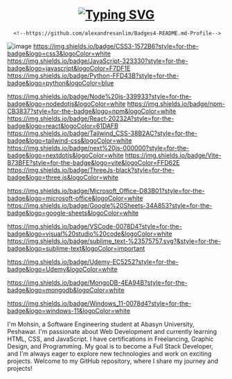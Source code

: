 <!-- Typing SVG-->
<h1 align='center'>
  <a href="https://git.io/typing-svg">
    <img src="https://readme-typing-svg.demolab.com/?lines=Software+Engineer+Mohsin&center=true&color=FFFF00&vCenter=true&width=500&height=50&size=30&pause=1000&font=Fira+Code&repeat=false&effect=neon" alt="Typing SVG">
  </a>
</h1>


<!-- Badges-->
      <!--https://github.com/alexandresanlim/Badges4-README.md-Profile-->
<!-- FrontEnd Badges-->
![image]({[BadgeURLHere](https://img.shields.io/badge/HTML5-E34F26?style=for-the-badge&logo=html5&logoColor=white)})
https://img.shields.io/badge/CSS3-1572B6?style=for-the-badge&logo=css3&logoColor=white
https://img.shields.io/badge/JavaScript-323330?style=for-the-badge&logo=javascript&logoColor=F7DF1E
https://img.shields.io/badge/Python-FFD43B?style=for-the-badge&logo=python&logoColor=blue
<!-- Libraries Badges-->
https://img.shields.io/badge/Node%20js-339933?style=for-the-badge&logo=nodedotjs&logoColor=white
https://img.shields.io/badge/npm-CB3837?style=for-the-badge&logo=npm&logoColor=white
https://img.shields.io/badge/React-20232A?style=for-the-badge&logo=react&logoColor=61DAFB
https://img.shields.io/badge/Tailwind_CSS-38B2AC?style=for-the-badge&logo=tailwind-css&logoColor=white
https://img.shields.io/badge/next%20js-000000?style=for-the-badge&logo=nextdotjs&logoColor=white
https://img.shields.io/badge/Vite-B73BFE?style=for-the-badge&logo=vite&logoColor=FFD62E
https://img.shields.io/badge/ThreeJs-black?style=for-the-badge&logo=three.js&logoColor=white
<!-- Office Badges-->
https://img.shields.io/badge/Microsoft_Office-D83B01?style=for-the-badge&logo=microsoft-office&logoColor=white
https://img.shields.io/badge/Google%20Sheets-34A853?style=for-the-badge&logo=google-sheets&logoColor=white
<!-- Backend Badges-->
<!-- UX/UI Badges-->
<!-- IDE's Badges-->
https://img.shields.io/badge/VSCode-0078D4?style=for-the-badge&logo=visual%20studio%20code&logoColor=white
https://img.shields.io/badge/sublime_text-%23575757.svg?&style=for-the-badge&logo=sublime-text&logoColor=important
<!-- Education Badges-->
https://img.shields.io/badge/Udemy-EC5252?style=for-the-badge&logo=Udemy&logoColor=white
<!--  DB Badges-->
https://img.shields.io/badge/MongoDB-4EA94B?style=for-the-badge&logo=mongodb&logoColor=white
<!--  OS Badges-->
https://img.shields.io/badge/Windows_11-0078d4?style=for-the-badge&logo=windows-11&logoColor=white

I'm Mohsin, a Software Engineering student at Abasyn University, Peshawar. I'm passionate about Web Development and currently learning HTML, CSS, and JavaScript. I have certifications in Freelancing, Graphic Design, and Programming. My goal is to become a Full Stack Developer, and I'm always eager to explore new technologies and work on exciting projects. Welcome to my GitHub repository, where I share my journey and projects!


